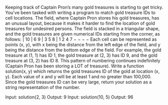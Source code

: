 Keeping track of Captain Pron’s many gold treasures is starting to get tricky. You've been
tasked with writing a program to match gold treasure IDs to cell locations.
The field, where Captain Pron stores his gold treasures, has an unusual layout, because it
makes it harder to find the location of gold treasures for undesired persons. The field is
stacked in a triangular shape, and the gold treasures are given numerical IDs starting from
the corner, as follows:
| 10
| 6 9
| 3 5 8
| 1 2 4 7
− − − −
Each cell can be represented as points (x, y), with x being the distance from the left edge of
the field, and y being the distance from the bottom edge of the field.
For example, the gold treasure at (1, 1) has ID 1, the gold treasure at (2, 3) has ID 9, and the
gold treasure at (3, 2) has ID 8. This pattern of numbering continues indefinitely (Captain
Pron has been storing a LOT of treasure).
Write a function solution(x, y) which returns the gold treasures ID of the gold at location (x,
y). Each value of x and y will be at least 1 and no greater than 100,000. Since the gold
treasures ID can be very large, return your solution as a string representation of the number.


Input: solution(2, 3)
Output: 9
Input: solution(10, 5)
Output: 96
